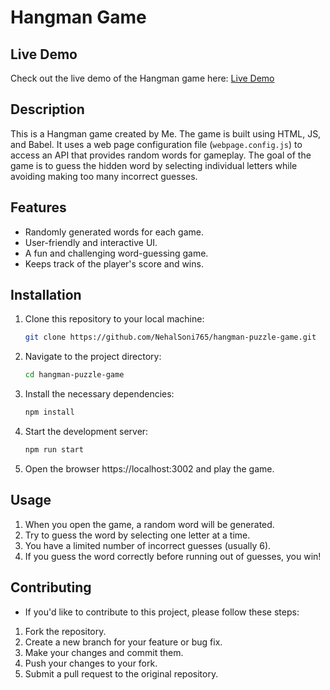 # Hangman Game

## Live Demo

Check out the live demo of the Hangman game here: [Live Demo](https://wordguessingfun.netlify.app/)

## Description

This is a Hangman game created by Me. The game is built using HTML, JS, and Babel. It uses a web page configuration file (`webpage.config.js`) to access an API that provides random words for gameplay. The goal of the game is to guess the hidden word by selecting individual letters while avoiding making too many incorrect guesses.

## Features

- Randomly generated words for each game.
- User-friendly and interactive UI.
- A fun and challenging word-guessing game.
- Keeps track of the player's score and wins.

## Installation

1. Clone this repository to your local machine:

   ```bash
   git clone https://github.com/NehalSoni765/hangman-puzzle-game.git

2. Navigate to the project directory:
   ```bash
   cd hangman-puzzle-game
3. Install the necessary dependencies:
   ```bash
   npm install
4. Start the development server:
   ```bash
   npm run start
7. Open the browser https://localhost:3002 and play the game.

## Usage
1. When you open the game, a random word will be generated.
2. Try to guess the word by selecting one letter at a time.
3. You have a limited number of incorrect guesses (usually 6).
4. If you guess the word correctly before running out of guesses, you win!

## Contributing
- If you'd like to contribute to this project, please follow these steps:

1. Fork the repository.
2. Create a new branch for your feature or bug fix.
3. Make your changes and commit them.
4. Push your changes to your fork.
5. Submit a pull request to the original repository.
